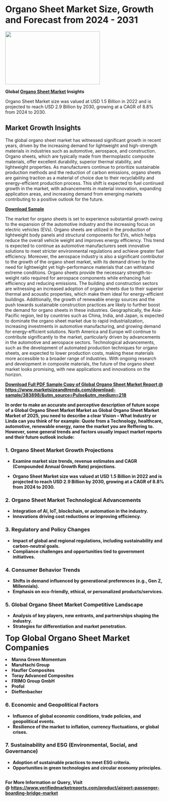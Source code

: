 <H1>Organo Sheet Market Size, Growth and Forecast from 2024 - 2031</H1><img class="aligncenter size-medium wp-image-584254" src="https://thirdeyenews.in/wp-content/uploads/2024/09/Global-Market-Research-300x168.jpeg" alt="" width="300" height="168" /><p><strong>Global&nbsp;<a href="https://www.marketsizeandtrends.com/download-sample/383898/&amp;utm_source=Pulse&amp;utm_medium=218">Organo Sheet Market</a> Insights</strong></p><p>Organo Sheet Market size was valued at USD 1.5 Billion in 2022 and is projected to reach USD 2.9 Billion by 2030, growing at a CAGR of 8.8% from 2024 to 2030.</p><p><h2>Market Growth Insights</h2> <p>The global organo sheet market has witnessed significant growth in recent years, driven by the increasing demand for lightweight and high-strength materials in industries such as automotive, aerospace, and construction. Organo sheets, which are typically made from thermoplastic composite materials, offer excellent durability, superior thermal stability, and lightweight properties. As manufacturers continue to prioritize sustainable production methods and the reduction of carbon emissions, organo sheets are gaining traction as a material of choice due to their recyclability and energy-efficient production process. This shift is expected to fuel continued growth in the market, with advancements in material innovation, expanding application areas, and increasing demand from emerging markets contributing to a positive outlook for the future.</p> <p><strong><a href="#">Download Sample</a></strong></p> <p>The market for organo sheets is set to experience substantial growth owing to the expansion of the automotive industry and the increasing focus on electric vehicles (EVs). Organo sheets are utilized in the production of lightweight body panels and structural components for EVs, which helps reduce the overall vehicle weight and improves energy efficiency. This trend is expected to continue as automotive manufacturers seek innovative solutions to meet stricter environmental regulations and achieve greater fuel efficiency. Moreover, the aerospace industry is also a significant contributor to the growth of the organo sheet market, with its demand driven by the need for lightweight yet high-performance materials that can withstand extreme conditions. Organo sheets provide the necessary strength-to-weight ratio required for aerospace components while enhancing fuel efficiency and reducing emissions. The building and construction sectors are witnessing an increased adoption of organo sheets due to their superior thermal and acoustic properties, which make them ideal for energy-efficient buildings. Additionally, the growth of renewable energy sources and the push towards sustainable construction practices are likely to further boost the demand for organo sheets in these industries. Geographically, the Asia-Pacific region, led by countries such as China, India, and Japan, is expected to dominate the organo sheet market due to rapid industrialization, increasing investments in automotive manufacturing, and growing demand for energy-efficient solutions. North America and Europe will continue to contribute significantly to the market, particularly driven by advancements in the automotive and aerospace sectors. Technological advancements, such as the development of automated production techniques for organo sheets, are expected to lower production costs, making these materials more accessible to a broader range of industries. With ongoing research and development in composite materials, the future of the organo sheet market looks promising, with new applications and innovations on the horizon.</p> <p><strong><a href="#"></p><p><span class=""><strong>Download Full PDF Sample Copy of Global Organo Sheet Market Report</strong> @ <a href="https://www.marketsizeandtrends.com/download-sample/383898/&amp;utm_source=Pulse&amp;utm_medium=218" target="_blank">https://www.marketsizeandtrends.com/download-sample/383898/&amp;utm_source=Pulse&amp;utm_medium=218</a></span></p><p>In order to make an accurate and perceptive description of future scope of a Global&nbsp;Organo Sheet Market Market as Global&nbsp;Organo Sheet Market Market of 2025, you need to describe a clear Vision &ndash; What Industry or Linda can you think of for example: Quote from a Technology, healthcare, automotive, renewable energy, name the market you are Reffering to. However, some general trends and factors usually impact market reports and their future outlook include:</p><h3>1.&nbsp;<strong>Organo Sheet Market Growth Projections</strong></h3><ul><li>Examine market size trends, revenue estimates and CAGR (Compounded Annual Growth Rate) projections.</li><li><p>Organo Sheet Market size was valued at USD 1.5 Billion in 2022 and is projected to reach USD 2.9 Billion by 2030, growing at a CAGR of 8.8% from 2024 to 2030.</p></li></ul><h3>2.&nbsp;<strong>Organo Sheet Market Technological Advancements</strong></h3><ul><li>Integration of AI, IoT, blockchain, or automation in the industry.</li><li>Innovations driving cost reductions or improving efficiency.</li></ul><h3>3.&nbsp;<strong>Regulatory and Policy Changes</strong></h3><ul><li>Impact of global and regional regulations, including sustainability and carbon-neutral goals.</li><li>Compliance challenges and opportunities tied to government initiatives.</li></ul><h3>4.&nbsp;<strong>Consumer Behavior Trends</strong></h3><ul><li>Shifts in demand influenced by generational preferences (e.g., Gen Z, Millennials).</li><li>Emphasis on eco-friendly, ethical, or personalized products/services.</li></ul><h3>5.&nbsp;<strong>Global Organo Sheet Market Competitive Landscape</strong></h3><ul><li>Analysis of key players, new entrants, and partnerships shaping the industry.</li><li>Strategies for differentiation and market penetration.</li></ul><p data-pm-slice="1 1 []"><span style="color: inherit; font-family: inherit; font-size: 25px;">Top Global Organo Sheet Market Companies</span></p><div class="" data-test-id=""><p><li>Manna Green Momentum</li><li> MaruHachi Group</li><li> Haufler Composites</li><li> Toray Advanced Composites</li><li> FRIMO Group GmbH</li><li> Profol</li><li> Dieffenbacher</li></p></div><h3>6.&nbsp;<strong>Economic and Geopolitical Factors</strong></h3><ul><li>Influence of global economic conditions, trade policies, and geopolitical events.</li><li>Resilience of the market to inflation, currency fluctuations, or global crises.</li></ul><h3>7.&nbsp;<strong>Sustainability and ESG (Environmental, Social, and Governance)</strong></h3><ul><li>Adoption of sustainable practices to meet ESG criteria.</li><li>Opportunities in green technologies and circular economy principles.</li></ul><h2><strong style="font-size: 14px;">For More Information or Query, Visit @&nbsp;</strong><a style="background-color: #ffffff; font-size: 14px;" href="https://www.marketsizeandtrends.com/report/organo-sheet-market/" target="_blank">https://www.verifiedmarketreports.com/product/airport-passenger-boarding-bridge-market</a></h2>
